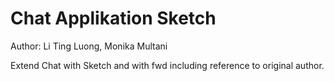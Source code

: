 # Chat Applikation Sketch
Author: Li Ting Luong, Monika Multani

Extend Chat with Sketch and with fwd including reference to original author.